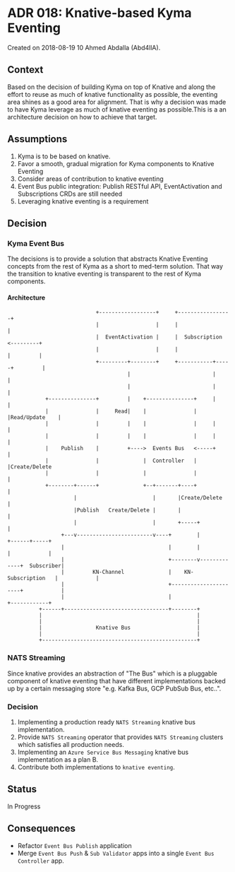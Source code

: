 # ADR 018: Knative-based Kyma Eventing 

Created on 2018-08-19 10 Ahmed Abdalla (Abd4llA).

## Context

Based on the decision of building Kyma on top of Knative and along the effort to reuse as much of knative functionality as possible, the eventing area shines as a good area for alignment. That is why a decision was made to have Kyma leverage as much of knative eventing as possible.This is a an architecture decision on how to achieve that target.

## Assumptions
1. Kyma is to be based on knative.
2. Favor a smooth, gradual migration for Kyma components to Knative Eventing
3. Consider areas of contribution to knative eventing
4. Event Bus public integration: Publish RESTful API, EventActivation and Subscriptions CRDs are still needed
5. Leveraging knative eventing is a requirement

## Decision

### Kyma Event Bus 

The decisions is to provide a solution that abstracts Knative Eventing concepts from the rest of Kyma as a short to med-term solution. That way the transition to knative eventing is transparent to the rest of Kyma components.

#### Architecture 


                                +------------------+     +-----------------+
                                |                  |     |                 |
                                |  EventActivation |     |  Subscription   <---------+
                                |                  |     |                 |         |
                                +---------+--------+     +-----------+-----+         |
                                          |                          |               |
                                          |                          |               |
                +---------------+         |    +---------------+     |               |
                |               |     Read|    |               |     |Read/Update    |
                |               |         |    |               |     |               |
                |               |         |    |               |     |               |
                |    Publish    |         +---->  Events Bus   <-----+               |
                |               |              |  Controller   |                     |Create/Delete
                |               |              |               |                     |
                +--------+------+              +--+-------+----+                     |
                         |                        |       |Create/Delete             |
                         |Publish   Create/Delete |       |                          |
                         |                        |       +-----+                    |
                     +---v------------------------v----+        |             +------+-----+
                     |                                 |        |             |            |
                     |                                 +--------v-------------+  Subscriber|
                     |         KN-Channel              |    KN-Subscription   |            |
                     |                                 +----------------------+            |
                     |                                 |                      +------------+
              +------+---------------------------------+--------+
              |                                                 |
              |                                                 |
              |                 Knative Bus                     |
              |                                                 |
              +-------------------------------------------------+

### NATS Streaming

Since knative provides an abstraction of "The Bus" which is a pluggable component of knative eventing that have different  implementations backed up by a certain messaging store "e.g. Kafka Bus, GCP PubSub Bus, etc..".

### Decision

1. Implementing a production ready `NATS Streaming` knative bus implementation.
2. Provide `NATS Streaming` operator that provides `NATS Streaming` clusters which satisfies all production needs.
3. Implementing an `Azure Service Bus Messaging` knative bus implementation as a plan B.
4. Contribute both implementations to `knative eventing`.

## Status

In Progress

## Consequences

- Refactor `Event Bus Publish` application
- Merge `Event Bus Push` & `Sub Validator` apps into a single `Event Bus Controller` app.
